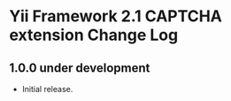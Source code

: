 Yii Framework 2.1 CAPTCHA extension Change Log
==============================================

1.0.0 under development
-----------------------

- Initial release.
